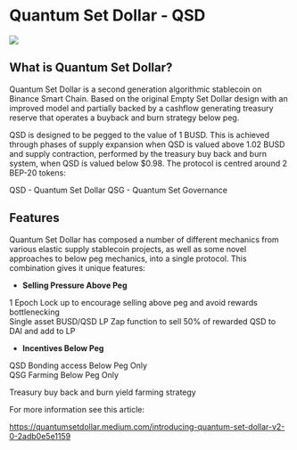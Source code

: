 # Quantum Set Dollar - QSD

![](/LP_Image_Dark.png)

## What is Quantum Set Dollar?

Quantum Set Dollar is a second generation algorithmic stablecoin on Binance Smart Chain. Based on the original Empty Set Dollar design with an improved model and partially backed by a cashflow generating treasury reserve that operates a buyback and burn strategy below peg.

QSD is designed to be pegged to the value of 1 BUSD. This is achieved through phases of supply expansion when QSD is valued above 1.02 BUSD and supply contraction, performed by the treasury buy back and burn system, when QSD is valued below $0.98. The protocol is centred around 2 BEP-20 tokens:

QSD - Quantum Set Dollar
QSG - Quantum Set Governance


## Features

Quantum Set Dollar has composed a number of different mechanics from various elastic supply stablecoin projects, as well as some novel approaches to below peg mechanics, into a single protocol. This combination gives it unique features:

* **Selling Pressure Above Peg**

1 Epoch Lock up to encourage selling above peg and avoid rewards bottlenecking    
Single asset BUSD/QSD LP Zap function to sell 50% of rewarded QSD to DAI and add to LP    


* **Incentives Below Peg**

QSD Bonding access Below Peg Only    
QSG Farming Below Peg Only 

Treasury buy back and burn yield farming strategy

For more information see this article:

https://quantumsetdollar.medium.com/introducing-quantum-set-dollar-v2-0-2adb0e5e1159



